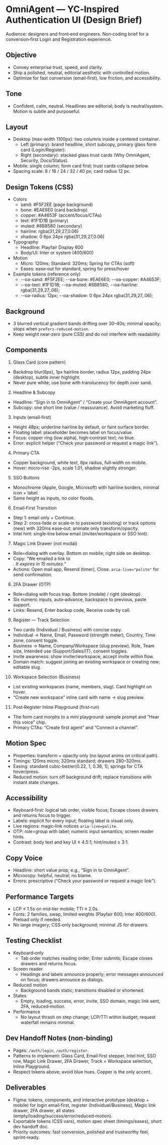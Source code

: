 # OmniAgent — YC‑Inspired Authentication UI (Design Brief)

Audience: designers and front‑end engineers. Non‑coding brief for a conversion‑first Login and Registration experience.

## Objective
- Convey enterprise trust, speed, and clarity.
- Ship a polished, neutral, editorial aesthetic with controlled motion.
- Optimize for fast conversion (email‑first), low friction, and accessibility.

## Tone
- Confident, calm, neutral. Headlines are editorial; body is neutral/system. Motion is subtle and purposeful.

## Layout
- Desktop (max‑width 1100px): two columns inside a centered container.
  - Left (primary): brand headline, short subcopy, primary glass form card (Login/Register).
  - Right (secondary): stacked glass trust cards (Why OmniAgent, Security, Docs/Status).
- Mobile: single column; form card first; trust cards collapse below.
- Spacing scale: 8 / 16 / 24 / 32 / 40 px; card radius 12 px.

## Design Tokens (CSS)
- Colors
  - sand: #F5F2EE (page background)
  - bone: #EAE6E0 (card backdrop)
  - copper: #A4653F (accent/focus/CTAs)
  - text: #1F1D1B (primary)
  - muted: #8B8580 (secondary)
  - hairline: rgba(31,29,27,0.06)
  - shadow: 0 6px 24px rgba(31,29,27,0.06)
- Typography
  - Headline: Playfair Display 600
  - Body/UI: Inter or system (400/600)
- Motion
  - Micro: 120ms; Standard: 320ms; Spring for CTAs (soft)
  - Eases: ease‑out for standard, spring for press/hover
- Example tokens (reference only)
  - --oa-sand: #F5F2EE; --oa-bone: #EAE6E0; --oa-copper: #A4653F;
  - --oa-text: #1F1D1B; --oa-muted: #8B8580; --oa-hairline: rgba(31,29,27,.06);
  - --oa-radius: 12px; --oa-shadow: 0 6px 24px rgba(31,29,27,.06);

## Background
- 3 blurred vertical gradient bands drifting over 30–40s; minimal opacity; stops when `prefers-reduced-motion`.
- Keep weight near‑zero (pure CSS) and do not interfere with readability.

## Components
1) Glass Card (core pattern)
- Backdrop blur(8px), 1px hairline border, radius 12px, padding 24px (desktop), subtle inner highlight.
- Never pure white; use bone with translucency for depth over sand.

2) Headline & Subcopy
- Headline: “Sign in to OmniAgent” / “Create your OmniAgent account”.
- Subcopy: one short line (value / reassurance). Avoid marketing fluff.

3) Inputs (email‑first)
- Height 48px; underline hairline by default, or faint surface border.
- Floating label: placeholder becomes label on focus/value.
- Focus: copper ring (low alpha), high‑contrast text; no blue.
- Error: explicit helper (“Check your password or request a magic link”).

4) Primary CTA
- Copper background, white text, 8px radius, full‑width on mobile.
- Hover: micro‑rise -2px, scale 1.01, shadow slightly stronger.

5) SSO Buttons
- Monochrome (Apple, Google, Microsoft) with hairline borders, minimal icon + label.
- Same height as inputs, no color floods.

6) Email‑First Transition
- Step 1: email only + Continue.
- Step 2: cross‑fade or scale‑in to password (existing) or track options (new) with 320ms ease‑out; animate only transform/opacity.
- Intel hint: single‑line below email (inviter/workspace or SSO hint).

7) Magic Link Drawer (not modal)
- Role=dialog with overlay. Bottom on mobile; right side on desktop.
- Copy: “We emailed a link to <address>. It expires in 15 minutes.”
- Actions: Open mail app, Resend (timer), Close. `aria-live="polite"` for send confirmation.

8) 2FA Drawer (OTP)
- Role=dialog with focus trap. Bottom (mobile) / right (desktop).
- Six numeric inputs, auto‑advance, backspace to previous, paste support.
- Links: Resend, Enter backup code, Receive code by call.

9) Register — Track Selection
- Two cards (Individual / Business) with concise copy.
- Individual → Name, Email, Password (strength meter), Country, Time zone, consent toggle.
- Business → Name, Company/Workspace (slug preview), Role, Team size, Intended use (Support/Sales/IT), consent toggles.
- Invite awareness: show inviter/workspace; accept invite within flow.
- Domain match: suggest joining an existing workspace or creating new; editable slug.

10) Workspace Selection (Business)
- List existing workspaces (name, members, slug). Card highlight on hover.
- “Create new workspace” inline card with name → slug preview.

11) Post‑Register Inline Playground (first‑run)
- The form card morphs to a mini playground: sample prompt and “Hear this voice” chip.
- Primary CTAs: “Create first agent” and “Connect a channel”.

## Motion Spec
- Properties: transform + opacity only (no layout anims on critical path).
- Timings: 120ms micro; 320ms standard; drawers 280–320ms.
- Easing: standard cubic‑bezier(0.22, 1, 0.36, 1); springs for CTA hover/press.
- Reduced motion: turn off background drift; replace transitions with instant state changes.

## Accessibility
- Keyboard‑first: logical tab order, visible focus; Escape closes drawers and returns focus to trigger.
- Labels: explicit <label> for every input; floating label is visual only.
- Live regions: magic‑link notices `aria-live=polite`.
- OTP: role=group with label; numeric input semantics; screen reader hints.
- Contrast: body text and key UI ≥ 4.5:1; hint/muted ≥ 3:1.

## Copy Voice
- Headline: short value prop; e.g., “Sign in to OmniAgent”.
- Microcopy: helpful, neutral; no blame.
- Errors: prescriptive (“Check your password or request a magic link”).

## Performance Targets
- LCP ≤ 1.5s on mid‑tier mobile; TTI ≤ 2.0s.
- Fonts: 2 families, swap, limited weights (Playfair 600; Inter 400/600). Preload only if needed.
- No large imagery; CSS‑only background; minimal JS for drawers.

## Testing Checklist
- Keyboard‑only
  - Tab order matches reading order; Enter submits; Escape closes drawers and returns focus.
- Screen reader
  - Headings and labels announce properly; error messages announced on focus; drawers announce as dialogs.
- Reduced motion
  - Background bands static; transitions disabled or shortened.
- States
  - Empty, loading, success, error, invite, SSO domain, magic link sent, 2FA, reduced‑motion.
- Performance
  - No layout thrash on step change; LCP/TTI within budget; request waterfall remains minimal.

## Dev Handoff Notes (non‑binding)
- Pages: `/auth/login`, `/auth/register`.
- Patterns to implement: Glass Card, Email‑first stepper, Intel hint, SSO row, Magic Link Drawer, 2FA Drawer, Track + Workspace selection, Inline Playground.
- Respect tokens above; avoid blue hues. Copper is the only accent.

## Deliverables
- Figma: tokens, components, and interactive prototype (desktop + mobile) for login email‑first, register (Individual/Business), Magic link drawer, 2FA drawer, all states (empty/loading/success/error/reduced‑motion).
- Exportable tokens (CSS vars), motion spec sheet (timings/eases), short dev handoff doc.
- Priority outcomes: fast conversion, polished and trustworthy feel, sprint‑ready.

